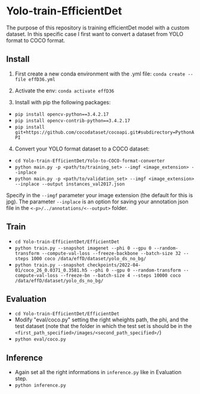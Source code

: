 # Yolo-train-EfficientDet
The purpose of this repository is training efficientDet model with a custom dataset.
In this specific case I first want to convert a dataset from YOLO format to COCO format.

## Install

1. First create a new conda environment with the .yml file:
`conda create --file effD36.yml`

2. Activate the env:
`conda activate effD36`

3. Install with pip the following packages:
* `pip install opencv-python==3.4.2.17`
* `pip install opencv-contrib-python==3.4.2.17`
* `pip install git+https://github.com/cocodataset/cocoapi.git#subdirectory=PythonAPI`

4. Convert your YOLO format dataset to a COCO dataset:
* `cd Yolo-train-EfficientDet/Yolo-to-COCO-format-converter`
* `python main.py -p <path/to/training_set> --imgf <image_extension> --inplace`
* `python main.py -p <path/to/validation_set> --imgf <image_extension> --inplace --output instances_val2017.json`

Specify in the `--imgf` parameter your image extension (the default for this is jpg).
The parameter `--inplace` is an option for saving your annotation json file in the `<-p>/../annotations/<--output>` folder.

## Train
* `cd Yolo-train-EfficientDet/EfficientDet`
* `python train.py --snapshot imagenet --phi 0 --gpu 0 --random-transform --compute-val-loss --freeze-backbone --batch-size 32 --steps 1000 coco /data/effD/dataset/yolo_ds_no_bg/`
* `python train.py --snapshot checkpoints/2022-04-01/coco_26_0.0371_0.3581.h5 --phi 0 --gpu 0 --random-transform --compute-val-loss --freeze-bn --batch-size 4 --steps 10000 coco /data/effD/dataset/yolo_ds_no_bg/`

## Evaluation
* `cd Yolo-train-EfficientDet/EfficientDet`
* Modify "eval/coco.py" setting the right wheights path, the phi, and the test dataset (note that the folder in which the test set is should be in the `<first_path_specified>/images/<second_path_specified>/`)
* `python eval/coco.py`

## Inference
* Again set all the right informations in `inference.py` like in Evaluation step.
* `python inference.py`